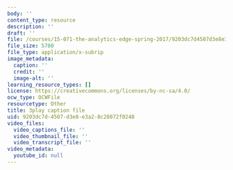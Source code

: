 ```yaml
---
body: ''
content_type: resource
description: ''
draft: ''
file: /courses/15-071-the-analytics-edge-spring-2017/9203dc7d4507d3e8e3a28c28072f0248_8ryWylXv0WE.srt
file_size: 5780
file_type: application/x-subrip
image_metadata:
  caption: ''
  credit: ''
  image-alt: ''
learning_resource_types: []
license: https://creativecommons.org/licenses/by-nc-sa/4.0/
ocw_type: OCWFile
resourcetype: Other
title: 3play caption file
uid: 9203dc7d-4507-d3e8-e3a2-8c28072f0248
video_files:
  video_captions_file: ''
  video_thumbnail_file: ''
  video_transcript_file: ''
video_metadata:
  youtube_id: null
---
```

